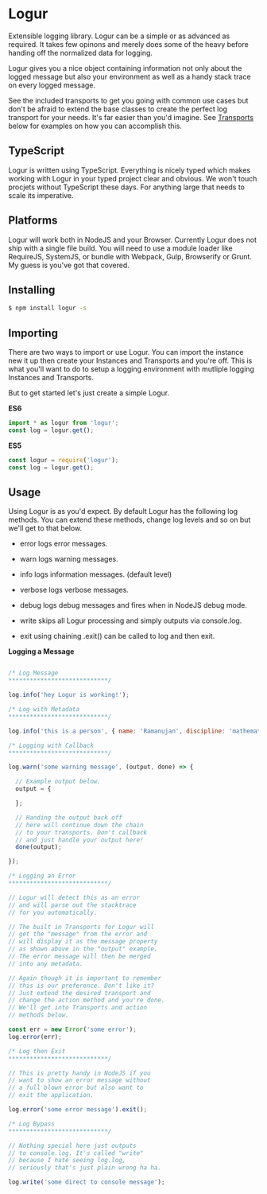 # Logur

Extensible logging library. Logur can be a simple or as advanced as required. It takes few opinons and merely does some of the heavy before handing off the normalized data for logging.

Logur gives you a nice object containing information not only about the logged message but also your environment as well as a handy stack trace on every logged message.

See the included transports to get you going with common use cases but don't be afraid to extend the base classes to create the perfect log transport for your needs. It's far easier than you'd imagine. See <a href="#transports">Transports</a> below for examples on how you can accomplish this.

## TypeScript

Logur is written using TypeScript. Everything is nicely typed which makes working with Logur in your typed project clear and obvious. We won't touch procjets without TypeScript these days. For anything large that needs to scale its imperative.

## Platforms

Logur will work both in NodeJS and your Browser. Currently Logur does not ship with a single file build. You will need to use a module loader like RequireJS, SystemJS, or bundle with Webpack, Gulp, Browserify or Grunt. My guess is you've got that covered.

## Installing

```sh
$ npm install logur -s
```

## Importing

There are two ways to import or use Logur. You can import the instance new it up then create your Instances and Transports and you're off. This is what you'll want to do to setup a logging environment with mutliple logging Instances and Transports.

But to get started let's just create a simple Logur.

**ES6**

```js
import * as logur from 'logur';
const log = logur.get();
```

**ES5**

```js
const logur = require('logur');
const log = logur.get();
```

## Usage

Using Logur is as you'd expect. By default Logur has the following log methods.
You can extend these methods, change log levels and so on but we'll get to that
below.

- error     logs error messages.
- warn      logs warning messages.
- info      logs information messages. (default level)
- verbose   logs verbose messages.
- debug     logs debug messages and fires when in NodeJS debug mode.

- write     skips all Logur processing and simply outputs via console.log.
- exit      using chaining .exit() can be called to log and then exit.

**Logging a Message**

```js

/* Log Message
****************************/

log.info('hey Logur is working!');

/* Log with Metadata
****************************/

log.info('this is a person', { name: 'Ramanujan', discipline: 'mathematics' });

/* Logging with Callback
****************************/

log.warn('some warning message', (output, done) => {

  // Example output below.
  output = {

  };

  // Handing the output back off
  // here will continue down the chain
  // to your transports. Don't callback
  // and just handle your output here!
  done(output);

});

/* Logging an Error
****************************/

// Logur will detect this as an error
// and will parse out the stacktrace
// for you automatically.

// The built in Transports for Logur will
// get the "message" from the error and
// will display it as the message property
// as shown above in the "output" example.
// The error message will then be merged
// into any metadata.

// Again though it is important to remember
// this is our preference. Don't like it?
// Just extend the desired transport and
// change the action method and you're done.
// We'll get into Transports and action
// methods below.

const err = new Error('some error');
log.error(err);

/* Log then Exit
****************************/

// This is pretty handy in NodeJS if you
// want to show an error message without
// a full blown error but also want to
// exit the application.

log.error('some error message').exit();

/* Log Bypass
****************************/

// Nothing special here just outputs
// to console.log. It's called "write"
// because I hate seeing log.log,
// seriously that's just plain wrong ha ha.

log.write('some direct to console message');

```


